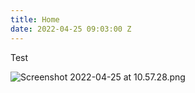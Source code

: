 ```yaml
---
title: Home
date: 2022-04-25 09:03:00 Z
---
```


Test

![Screenshot 2022-04-25 at 10.57.28.png](/uploads/Screenshot%202022-04-25%20at%2010.57.28.png)